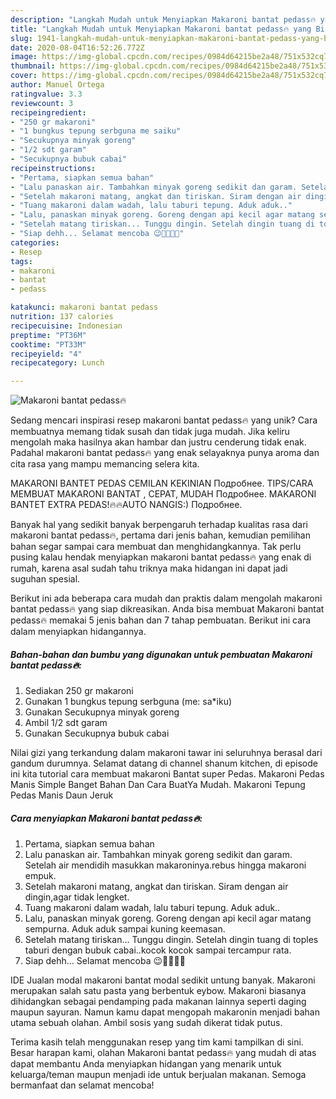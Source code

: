```yaml
---
description: "Langkah Mudah untuk Menyiapkan Makaroni bantat pedass🔥 yang Bikin Ngiler"
title: "Langkah Mudah untuk Menyiapkan Makaroni bantat pedass🔥 yang Bikin Ngiler"
slug: 1941-langkah-mudah-untuk-menyiapkan-makaroni-bantat-pedass-yang-bikin-ngiler
date: 2020-08-04T16:52:26.772Z
image: https://img-global.cpcdn.com/recipes/0984d64215be2a48/751x532cq70/makaroni-bantat-pedass🔥-foto-resep-utama.jpg
thumbnail: https://img-global.cpcdn.com/recipes/0984d64215be2a48/751x532cq70/makaroni-bantat-pedass🔥-foto-resep-utama.jpg
cover: https://img-global.cpcdn.com/recipes/0984d64215be2a48/751x532cq70/makaroni-bantat-pedass🔥-foto-resep-utama.jpg
author: Manuel Ortega
ratingvalue: 3.3
reviewcount: 3
recipeingredient:
- "250 gr makaroni"
- "1 bungkus tepung serbguna me saiku"
- "Secukupnya minyak goreng"
- "1/2 sdt garam"
- "Secukupnya bubuk cabai"
recipeinstructions:
- "Pertama, siapkan semua bahan"
- "Lalu panaskan air. Tambahkan minyak goreng sedikit dan garam. Setelah air mendidih masukkan makaroninya.rebus hingga makaroni empuk."
- "Setelah makaroni matang, angkat dan tiriskan. Siram dengan air dingin,agar tidak lengket."
- "Tuang makaroni dalam wadah, lalu taburi tepung. Aduk aduk.."
- "Lalu, panaskan minyak goreng. Goreng dengan api kecil agar matang sempurna. Aduk aduk sampai kuning keemasan."
- "Setelah matang tiriskan... Tunggu dingin. Setelah dingin tuang di toples taburi dengan bubuk cabai..kocok kocok sampai tercampur rata."
- "Siap dehh... Selamat mencoba 😉👍🏻👍🏻"
categories:
- Resep
tags:
- makaroni
- bantat
- pedass

katakunci: makaroni bantat pedass 
nutrition: 137 calories
recipecuisine: Indonesian
preptime: "PT36M"
cooktime: "PT33M"
recipeyield: "4"
recipecategory: Lunch

---
```



![Makaroni bantat pedass🔥](https://img-global.cpcdn.com/recipes/0984d64215be2a48/751x532cq70/makaroni-bantat-pedass🔥-foto-resep-utama.jpg)

Sedang mencari inspirasi resep makaroni bantat pedass🔥 yang unik? Cara membuatnya memang tidak susah dan tidak juga mudah. Jika keliru mengolah maka hasilnya akan hambar dan justru cenderung tidak enak. Padahal makaroni bantat pedass🔥 yang enak selayaknya punya aroma dan cita rasa yang mampu memancing selera kita.

MAKARONI BANTET PEDAS CEMILAN KEKINIAN Подробнее. TIPS/CARA MEMBUAT MAKARONI BANTAT , CEPAT, MUDAH Подробнее. MAKARONI BANTET EXTRA PEDAS!🔥🔥AUTO NANGIS:) Подробнее.

Banyak hal yang sedikit banyak berpengaruh terhadap kualitas rasa dari makaroni bantat pedass🔥, pertama dari jenis bahan, kemudian pemilihan bahan segar sampai cara membuat dan menghidangkannya. Tak perlu pusing kalau hendak menyiapkan makaroni bantat pedass🔥 yang enak di rumah, karena asal sudah tahu triknya maka hidangan ini dapat jadi suguhan spesial.


Berikut ini ada beberapa cara mudah dan praktis dalam mengolah makaroni bantat pedass🔥 yang siap dikreasikan. Anda bisa membuat Makaroni bantat pedass🔥 memakai 5 jenis bahan dan 7 tahap pembuatan. Berikut ini cara dalam menyiapkan hidangannya.

<!--inarticleads1-->

##### Bahan-bahan dan bumbu yang digunakan untuk pembuatan Makaroni bantat pedass🔥:

1. Sediakan 250 gr makaroni
1. Gunakan 1 bungkus tepung serbguna (me: sa*iku)
1. Gunakan Secukupnya minyak goreng
1. Ambil 1/2 sdt garam
1. Gunakan Secukupnya bubuk cabai


Nilai gizi yang terkandung dalam makaroni tawar ini seluruhnya berasal dari gandum durumnya. Selamat datang di channel shanum kitchen, di episode ini kita tutorial cara membuat makaroni Bantat super Pedas. Makaroni Pedas Manis Simple Banget Bahan Dan Cara BuatYa Mudah. Makaroni Tepung Pedas Manis Daun Jeruk 

<!--inarticleads2-->

##### Cara menyiapkan Makaroni bantat pedass🔥:

1. Pertama, siapkan semua bahan
1. Lalu panaskan air. Tambahkan minyak goreng sedikit dan garam. Setelah air mendidih masukkan makaroninya.rebus hingga makaroni empuk.
1. Setelah makaroni matang, angkat dan tiriskan. Siram dengan air dingin,agar tidak lengket.
1. Tuang makaroni dalam wadah, lalu taburi tepung. Aduk aduk..
1. Lalu, panaskan minyak goreng. Goreng dengan api kecil agar matang sempurna. Aduk aduk sampai kuning keemasan.
1. Setelah matang tiriskan... Tunggu dingin. Setelah dingin tuang di toples taburi dengan bubuk cabai..kocok kocok sampai tercampur rata.
1. Siap dehh... Selamat mencoba 😉👍🏻👍🏻


IDE Jualan modal makaroni bantat modal sedikit untung banyak. Makaroni merupakan salah satu pasta yang berbentuk eybow. Makaroni biasanya dihidangkan sebagai pendamping pada makanan lainnya seperti daging maupun sayuran. Namun kamu dapat mengopah makaronin menjadi bahan utama sebuah olahan. Ambil sosis yang sudah dikerat tidak putus. 

Terima kasih telah menggunakan resep yang tim kami tampilkan di sini. Besar harapan kami, olahan Makaroni bantat pedass🔥 yang mudah di atas dapat membantu Anda menyiapkan hidangan yang menarik untuk keluarga/teman maupun menjadi ide untuk berjualan makanan. Semoga bermanfaat dan selamat mencoba!
